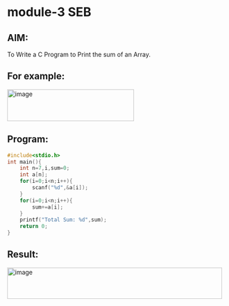 # module-3 SEB
## AIM:
To Write a C Program to Print the sum of an Array.

## For example:
<img width="292" height="73" alt="image" src="https://github.com/user-attachments/assets/4576bbf9-2a2a-40fa-a66a-831efde53948" />

## Program:
```c
#include<stdio.h>
int main(){
    int n=7,i,sum=0;
    int a[n];
    for(i=0;i<n;i++){
        scanf("%d",&a[i]);
    }
    for(i=0;i<n;i++){
        sum+=a[i];
    }
    printf("Total Sum: %d",sum);
    return 0;
}
```
## Result:
<img width="495" height="72" alt="image" src="https://github.com/user-attachments/assets/971b56e1-3c5d-448e-8ebe-38a5309f14f9" />

